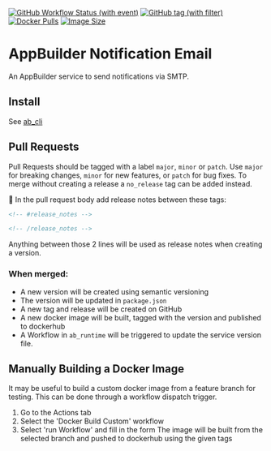 [![GitHub Workflow Status (with event)](https://img.shields.io/github/actions/workflow/status/digi-serve/ab_service_notification_email/pr-merge-release.yml?logo=github&label=Build%20%26%20Test)](https://github.com/digi-serve/ab_service_notification_email/actions/workflows/pr-merge-release.yml)
[![GitHub tag (with filter)](https://img.shields.io/github/v/tag/digi-serve/ab_service_notification_email?logo=github&label=Latest%20Version)
](https://github.com/digi-serve/ab_service_notification_email/releases)
[![Docker Pulls](https://img.shields.io/docker/pulls/digiserve/ab-notification-email?logo=docker&logoColor=white&label=Docker%20Pulls)](https://hub.docker.com/r/digiserve/ab-notification-email)
[![Image Size](https://img.shields.io/docker/image-size/digiserve/ab-notification-email/master?logo=docker&logoColor=white&label=Image%20Size)](https://hub.docker.com/r/digiserve/ab-notification-email/tags)

# AppBuilder Notification Email
An AppBuilder service to send notifications via SMTP.

## Install
See [ab_cli](https://github.com/digi-serve/ab-cli)

## Pull Requests
Pull Requests should be tagged with a label `major`, `minor` or `patch`. Use `major` for breaking changes, `minor` for new features, or `patch` for bug fixes. To merge without creating a release a `no_release` tag can be added instead.

:pencil: In the pull request body add release notes between these tags:
```md
<!-- #release_notes -->

<!-- /release_notes --> 
```
Anything between those 2 lines will be used as release notes when creating a version.

### When merged:
 - A new version will be created using semantic versioning
 - The version will be updated in `package.json`
 - A new tag and release will be created on GitHub
 - A new docker image will be built, tagged with the version and published to dockerhub
 - A Workflow in `ab_runtime` will be triggered to update the service version file.

 ## Manually Building a Docker Image
 It may be useful to build a custom docker image from a feature branch for testing.
This can be done through a workflow dispatch trigger.
1. Go to the Actions tab
2. Select the 'Docker Build Custom' workflow
3. Select 'run Workflow' and fill in the form
The image will be built from the selected branch and pushed to dockerhub using the given tags
